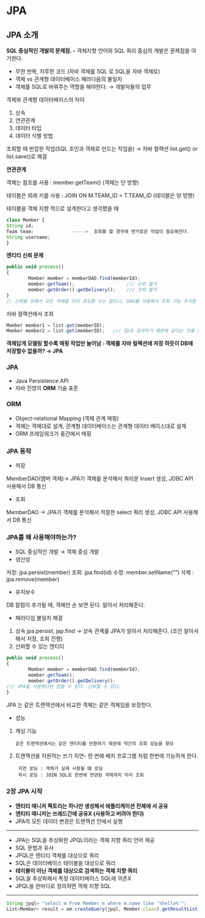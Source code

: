 # JPA

## JPA 소개

**SQL 중심적인 개발의 문제점. -** 객체지향 언어와 SQL 쿼리 중심의 개발은 문제점을 야기한다.

- 무한 반복, 지루한 코드 (자바 객체를 SQL 로 SQL을 자바 객체로)
- 객체 vs 관계형 데이터베이스 패러다음의 불일치
- 객체를 SQL로 바꿔주는 역할을 해야한다. → 개발자들의 업무

객체와 관계형 데이터베이스의 차이

1. 상속
2. 연관관계
3. 데이터 타입
4. 데이터 식별 방법

조회할 때 번잡한 작업(SQL 조인과 객체로 만드는 작업을) → 자바 컬랙션 list.get() or list.save()로 해결

**연관관계**

객체는 참조를 사용 : member.getTeam() (객체는 단 방향)

테이블은 외래 키를 사용 : JOIN ON M.TEAM_ID = T.TEAM_ID (테이블은 양 방향)

테이블을 객체 지향 적으로 설계한다고 생각했을 때

```jsx
class Member {
String id;
Team team;              ----->  조회를 할 경우에 번거로운 작업이 필요해진다.
String username;
}
```

**엔티티 신뢰 문제**

```jsx
public void process()
{
		Member member = memberDAO.find(memberId);
		member.getTeam();                   /// 신뢰 불가
		member.getOrder().getDelivery();    /// 신뢰 불가
}
// 신뢰를 위해서 모든 객체를 미리 로딩할 수는 없으니, DAO를 사용해서 조회 기능 추가함
```

자바 컬랙션에서 조회

```jsx
Member member1 = list.get(memberID);
Member member2 = list.get(memberID);   /// ID로 검색하기 때문에 같다는 것을 알 수 있다.
```

**객체답게 모델링 할수록 매핑 작업만 늘어남 : 객체를 자바 컬랙션에 저장 하듯이 DB에 저장할수 없을까? → JPA**

### JPA

- Java Persistence API
- 자바 진영의 **ORM** 기술 표준

### ORM

- Object-relational Mapping (객체 관계 매핑)
- 객체는 객체대로 설계, 관계형 데이터베이스는 관계형 데이터 베이스대로 설계
- ORM 프레임워크가 중간에서 매핑

### JPA 동작

- 저장

MemberDAO(맴버 객체)→ JPA가 객체를 분석해서 쿼리문 Insert 생성, JDBC API 사용해서 DB 통신

- 조회

MemberDAO → JPA가 객체를 분석해서 적절한 select 쿼리 생성, JDBC API 사용해서 DB 통신

### JPA를 왜 사용해야하는가?

- SQL 중심적인 개발 →  객체 중심 개발
- 생산성

저장: jpa.persist(member) 조회: jpa.find(id) 수정: member.setName(””) 삭제 : jpa.remove(member)

- 유지보수

DB 칼럼이 추가될 때, 객체만 손 보면 된다. 알아서 처리해준다.

- 패러다임 불일치 해결
1. 상속 
jpa.persist, jap.find → 상속 관계를 JPA가 알아서 처리해준다. (조인 알아서 해서 저장, 조회 진행)
2. 신뢰할 수 있는 엔티티

```jsx
public void process()
{
		Member member = memberDAO.find(memberId);
		member.getTeam();                  
		member.getOrder().getDelivery();   
/// JPA를 사용했다면 믿을 수 있다. 신뢰할 수 있다.
}
```

 JPA 는 같은 트랜잭션에서 비교한 객체는 같은 객체임을 보장한다.

- 성능
1. 캐싱 기능

       같은 트랜잭션에서는 같은 엔티티를 반환하기 때문에 약간의 조회 성능을 향상

1. 트랜잭션을 지원하는 쓰기 지연- 한 번에 배치 프로그램 처럼 한번에 가능하게 한다.

        지연 로딩 : 객체가 실제 사용될 떄 로딩
        즉시 로딩 : JOIN SQL로 한번에 연관된 객체까지 미리 조회

### 2장 JPA 시작

- ****엔티티 매니저 팩토리는 하나만 생성해서 애플리케이션 전체에
서 공유****
- ****엔티티 매니저는 쓰레드간에 공유X (사용하고 버려야 한다)****
- JPA의 모든 데이터 변경은 트랜잭션 안에서 실행
********
- JPA는 SQL을 추상화한 JPQL이라는 객체 지향 쿼리 언어 제공
- SQL 문법과 유사
- JPQL은 엔티티 객체를 대상으로 쿼리
- SQL은 데이터베이스 테이블을 대상으로 쿼리
- **테이블이 아닌 객체를 대상으로 검색하는 객체 지향 쿼리**
- SQL을 추상화해서 특정 데이터베이스 SQL에 의존X
- JPQL을 한마디로 정의하면 객체 지향 SQL
****

```jsx
String jpql= "select m From Member m where m.name like '%hello%'";
List<Member> result = em.createQuery(jpql, Member.class).getResultList();
```
